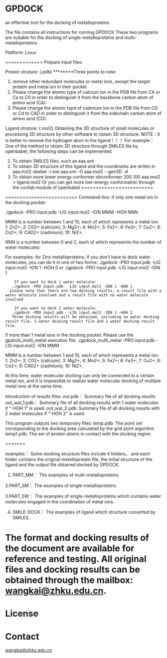 # GPDOCK
an effective tool for the docking of metalloproteins


The file contains all instructions for running GPDOCK
These two programs are suitable for the docking of single-metalloproteins and multi-metalloproteins. 

Platform: Linux

=============
Prepare input files:

Protein struture: (.pdb) 
********Three points to note:
1. remove other redundant molecules or metal ions, except the target protein and metal ion in their pocket
2. Please change the atomic type of calcium ion in the PDB file from CA or Ca to C0 in order to distinguish it from the backbone carbon atom of amino acid (CA).
3. Please change the atomic type of cadmium ion in the PDB file from CD or Cd to CAD in order to distinguish it from the sidechain carbon atom of amino acid (CD).

Ligand struture: (.mol2)
Obtaining the 3D structure of small molecules 
or processing 2D structure by other software to obtain 3D structure.
NOTE：It is better to remove the hydrogen atom in the ligand！！！
For example：
One of the method to obtain 3D structure through SMILES file by openbabel, the following steps can be implemented
1. To obtain SMILES files, such as aaa.smi
2. To obtain 3D structure of this ligand and the coordinates are writen in aaa.mol2
obabel -i smi aaa.smi -O aaa.mol2 --gen3D -d
3. To obtain more lower energy conformer
obconformer 200 100 aaa.mol2 > ligand.mol2
 Or you can get more low-energy conformation through the confab module of openbabel
=========================

=========================
Command-line:
if only one metal ion in the docking pocket:

./gpdock -PRO input.pdb  -LIG input.mol2 -ION MMM -HOH NNN

MMM is a number between 1 and 10, each of which represents a metal ion:
1: Zn2+; 2: C02+ (calcium); 3: Mg2+; 4: Mn2+; 5: Fe2+; 6: Fe3+; 7: Cu2+; 8: Co2+; 9: CAD2+ (cadmium); 10: Ni2+.

NNN is a number between 0 and 2, each of which represents the number of water molecules:

For examples: 
 for Zinc metalloproteins:
        If you don't have to dock water molecules, you can do it in one of two forms:
       ./gpdock -PRO input.pdb  -LIG input.mol2 -ION 1 -HOH 0
        or
       ./gpdock -PRO input.pdb  -LIG input.mol2 -ION 1 

        If you want to dock 1 water molecule:
       ./gpdock -PRO input.pdb  -LIG input.mol2 -ION 1 -HOH 1
      please note that there are two docking results, a result file with a water molecule involved and a result file with no water molecule involved

        If you want to dock 2 water molecule:
       ./gpdock -PRO input.pdb  -LIG input.mol2 -ION 1 -HOH 2
       Three docking results will be obtained, including no water docking result file, 1 water docking result file and 2 water docking result file.

if more than 1 metal ions in the docking pocket:
 Please use the gpdock_multi_metal execution file:
 ./gpdock_multi_metal -PRO input.pdb  -LIG input.mol2 -ION MMM

MMM is a number between 1 and 10, each of which represents a metal ion: 
1: Zn2+; 2: C02+ (calcium); 3: Mg2+; 4: Mn2+; 5: Fe2+; 6: Fe3+; 7: Cu2+; 8: Co2+; 9: CAD2+ (cadmium); 10: Ni2+.

At this time, water molecular docking can only be connected to a certain metal ion, and it is impossible to realize water molecular docking of multiple metal ions at the same time.

Introduction of results files:
out.pdb： Summary file of all docking results
out_wat_1.pdb： Summary file of all docking results with 1 water molecules if "-HOH 1" is used.
out_wat_2.pdb:    Summary file of all docking results with 2 water molecules if "-HOH 2" is used.

This program outputs two temporary files:
temp.pdb: The point set corresponding to the docking area calculated by the grid point algorithm
temp1.pdb: The set of protein atoms in contact with the docking region

=======

examples：
Some docking structure files include 4 folders，
and each folder contains the original metalloprotein file,
the initial structure of the ligand and the output file obtained docked by GPDOCK.

1. PART_MM：
The examples of multi-metalloproteins.

2.PART_SM：
The examples of single-metalloproteins.

3.PART_SW：
The examples of single-metalloproteins which contains water molecules engaged in the coordination of metal ions.

4. SMILE-DOCK：
The examples of ligand which structure converted by SMILES.


The format and docking results of the document are available for reference and testing.
All  original files and docking results  can be obtained through the mailbox: wangkai@zhku.edu.cn.
=======

License
=======

Contact
=======
wangkai@zhku.edu.cn